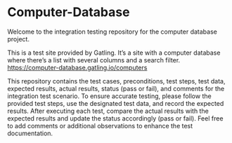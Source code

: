 # Computer-Database

Welcome to the integration testing repository for the computer database project.

This is a test site provided by Gatling. It’s a site with a computer database where there’s a list with several columns and a search filter. 
https://computer-database.gatling.io/computers

This repository contains the test cases, preconditions, test steps, test data, expected results, actual results, status (pass or fail), and comments for the integration test scenario. To ensure accurate testing, please follow the provided test steps, use the designated test data, and record the expected results. After executing each test, compare the actual results with the expected results and update the status accordingly (pass or fail). Feel free to add comments or additional observations to enhance the test documentation. 

